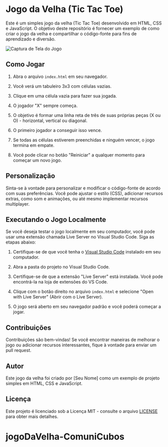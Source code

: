 # Jogo da Velha (Tic Tac Toe)

Este é um simples jogo da velha (Tic Tac Toe) desenvolvido em HTML, CSS e JavaScript. O objetivo deste repositório é fornecer um exemplo de como criar o jogo da velha e compartilhar o código-fonte para fins de aprendizado e diversão.

![Captura de Tela do Jogo](screenshot.png)

## Como Jogar

1. Abra o arquivo `index.html` em seu navegador.

2. Você verá um tabuleiro 3x3 com células vazias.

3. Clique em uma célula vazia para fazer sua jogada.

4. O jogador "X" sempre começa.

5. O objetivo é formar uma linha reta de três de suas próprias peças (X ou O) - horizontal, vertical ou diagonal.

6. O primeiro jogador a conseguir isso vence.

7. Se todas as células estiverem preenchidas e ninguém vencer, o jogo termina em empate.

8. Você pode clicar no botão "Reiniciar" a qualquer momento para começar um novo jogo.

## Personalização

Sinta-se à vontade para personalizar e modificar o código-fonte de acordo com suas preferências. Você pode ajustar o estilo (CSS), adicionar recursos extras, como som e animações, ou até mesmo implementar recursos multiplayer.

## Executando o Jogo Localmente

Se você deseja testar o jogo localmente em seu computador, você pode usar uma extensão chamada Live Server no Visual Studio Code. Siga as etapas abaixo:

1. Certifique-se de que você tenha o [Visual Studio Code](https://code.visualstudio.com/) instalado em seu computador.

2. Abra a pasta do projeto no Visual Studio Code.

3. Certifique-se de que a extensão "Live Server" está instalada. Você pode encontrá-la na loja de extensões do VS Code.

4. Clique com o botão direito no arquivo `index.html` e selecione "Open with Live Server" (Abrir com o Live Server).

5. O jogo será aberto em seu navegador padrão e você poderá começar a jogar.

## Contribuições

Contribuições são bem-vindas! Se você encontrar maneiras de melhorar o jogo ou adicionar recursos interessantes, fique à vontade para enviar um pull request.

## Autor

Este jogo da velha foi criado por [Seu Nome] como um exemplo de projeto simples em HTML, CSS e JavaScript.

## Licença

Este projeto é licenciado sob a Licença MIT - consulte o arquivo [LICENSE](LICENSE) para obter mais detalhes.
# jogoDaVelha-ComuniCubos
